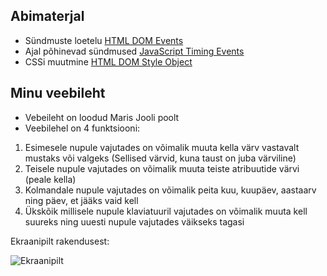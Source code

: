 ## Abimaterjal

* Sündmuste loetelu [HTML DOM Events](http://www.w3schools.com/jsref/dom_obj_event.asp)
* Ajal põhinevad sündmused [JavaScript Timing Events](http://www.w3schools.com/js/js_timing.asp)
* CSSi muutmine [HTML DOM Style Object](http://www.w3schools.com/jsref/dom_obj_style.asp)

## Minu veebileht

* Vebeileht on loodud Maris Jooli poolt 
* Veebilehel on 4 funktsiooni: 
1) Esimesele nupule vajutades on võimalik muuta kella värv vastavalt mustaks või valgeks (Sellised värvid, kuna taust on juba värviline)
2) Teisele nupule vajutades on võimalik muuta teiste atribuutide värvi (peale kella)
3) Kolmandale nupule vajutades on võimalik peita kuu, kuupäev, aastaarv ning päev, et jääks vaid kell
4) Ükskõik millisele nupule klaviatuuril vajutades on võimalik muuta kell suureks ning uuesti nupule vajutades väikseks tagasi

Ekraanipilt rakendusest: 

![Ekraanipilt](https://github.com/marisjo/1-kodutoo/blob/master/Screenshot%202020-03-15%20at%2018.37.48.png)
